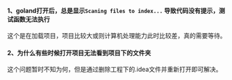 #### 1、goland打开后，总是显示`Scaning files to index...` 导致代码没有提示，测试函数无法执行
这个是在加载项目，项目比较大或则计算机处理能力此时比较差，真的需要等待。

#### 2、为什么有些时候打开项目无法看到项目下的文件夹
这个问题暂时不知为何，但是通过删除工程下的.idea文件并重新打开即可解决。
